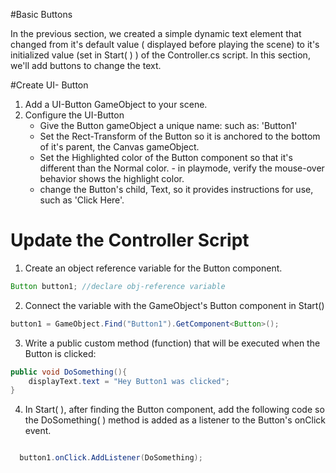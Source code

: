 #Basic Buttons

In the previous section, we created a simple dynamic text element that changed from it's default value ( displayed before playing the scene) to it's initialized value (set in Start( ) ) of the Controller.cs script. In this section, we'll add buttons to change the text.

#Create UI- Button

1. Add a UI-Button GameObject to your scene.
2. Configure the UI-Button
    - Give the Button gameObject a unique name: such as: 'Button1'
    - Set the Rect-Transform of the Button so it is anchored to the bottom of it's parent, the Canvas gameObject.
    - Set the Highlighted color of the Button component so that it's different than the Normal color. - in playmode, verify the mouse-over behavior shows the highlight color.
    -  change the Button's child, Text, so it provides instructions for use, such as 'Click Here'.
    
# Update the Controller Script
1.  Create an object reference variable for the Button component.



```java
Button button1; //declare obj-reference variable
```

2.  Connect the variable with the GameObject's Button component in Start()

```java
button1 = GameObject.Find("Button1").GetComponent<Button>();
```

3.  Write a public custom method (function) that will be executed when the Button is clicked:



```java
public void DoSomething(){
    displayText.text = "Hey Button1 was clicked";
}
```

4.  In Start( ), after finding the Button component, add the following code so the DoSomething( ) method is added as a listener to the Button's onClick event.


```java

  button1.onClick.AddListener(DoSomething);

```







    
